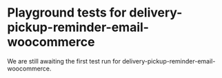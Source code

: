 # Playground tests for delivery-pickup-reminder-email-woocommerce
We are still awaiting the first test run for delivery-pickup-reminder-email-woocommerce.
